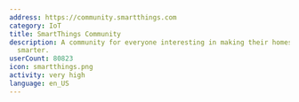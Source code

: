 ```yaml
---
address: https://community.smartthings.com
category: IoT
title: SmartThings Community
description: A community for everyone interesting in making their homes and lives
  smarter.
userCount: 80823
icon: smartthings.png
activity: very high
language: en_US
---
```

